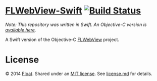 # [FLWebView-Swift](https://github.com/gowithfloat/FLWebView-Swift) [![Build Status](https://travis-ci.org/gowithfloat/FLWebView-Swift.svg)](https://travis-ci.org/gowithfloat/FLWebView-Swift)

*Note: This repository was written in Swift. An Objective-C version is [available here](https://github.com/gowithfloat/FLWebView).*

A Swift version of the Objective-C [FLWebView](https://github.com/gowithfloat/FLWebView) project.

# License

&copy; 2014 [Float](http://gowithfloat.com/). Shared under an [MIT license](https://en.wikipedia.org/wiki/MIT_License). See [license.md](./license.md) for details.
